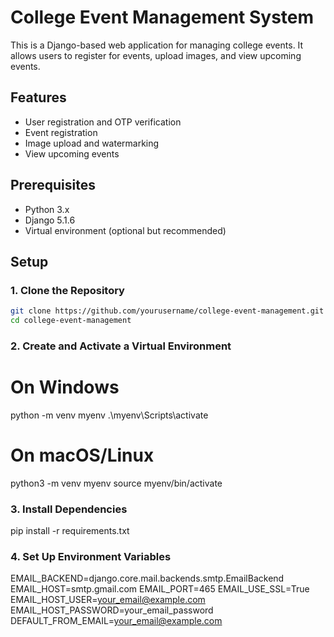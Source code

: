 # College Event Management System

This is a Django-based web application for managing college events. It allows users to register for events, upload images, and view upcoming events.

## Features

- User registration and OTP verification
- Event registration
- Image upload and watermarking
- View upcoming events

## Prerequisites

- Python 3.x
- Django 5.1.6
- Virtual environment (optional but recommended)

## Setup

### 1. Clone the Repository

```sh
git clone https://github.com/yourusername/college-event-management.git
cd college-event-management
```

### 2. Create and Activate a Virtual Environment

# On Windows

python -m venv myenv
.\myenv\Scripts\activate

# On macOS/Linux

python3 -m venv myenv
source myenv/bin/activate

### 3. Install Dependencies

pip install -r requirements.txt

### 4. Set Up Environment Variables

EMAIL_BACKEND=django.core.mail.backends.smtp.EmailBackend
EMAIL_HOST=smtp.gmail.com
EMAIL_PORT=465
EMAIL_USE_SSL=True
EMAIL_HOST_USER=your_email@example.com
EMAIL_HOST_PASSWORD=your_email_password
DEFAULT_FROM_EMAIL=your_email@example.com

```sh

```
